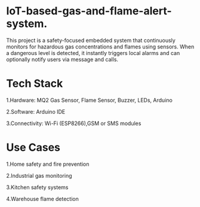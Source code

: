 # IoT-based-gas-and-flame-alert-system.
This project is a safety-focused embedded system that continuously monitors for hazardous gas concentrations and flames using sensors. When a dangerous level is detected, it instantly triggers local alarms and can optionally notify users via message and calls.
# Tech Stack
1.Hardware: MQ2 Gas Sensor, Flame Sensor, Buzzer, LEDs, Arduino

2.Software: Arduino IDE

3.Connectivity: Wi-Fi (ESP8266),GSM or SMS modules
# Use Cases
1.Home safety and fire prevention

2.Industrial gas monitoring

3.Kitchen safety systems

4.Warehouse flame detection

